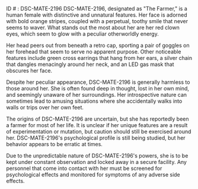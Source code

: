 ID # : DSC-MATE-2196
DSC-MATE-2196, designated as "The Farmer," is a human female with distinctive and unnatural features. Her face is adorned with bold orange stripes, coupled with a perpetual, toothy smile that never seems to waver. What stands out the most about her are her red clown eyes, which seem to glow with a peculiar otherworldly energy.

Her head peers out from beneath a retro cap, sporting a pair of goggles on her forehead that seem to serve no apparent purpose. Other noticeable features include green cross earrings that hang from her ears, a silver chain that dangles menacingly around her neck, and an LED gas mask that obscures her face.

Despite her peculiar appearance, DSC-MATE-2196 is generally harmless to those around her. She is often found deep in thought, lost in her own mind, and seemingly unaware of her surroundings. Her introspective nature can sometimes lead to amusing situations where she accidentally walks into walls or trips over her own feet.

The origins of DSC-MATE-2196 are uncertain, but she has reportedly been a farmer for most of her life. It is unclear if her unique features are a result of experimentation or mutation, but caution should still be exercised around her. DSC-MATE-2196's psychological profile is still being studied, but her behavior appears to be erratic at times.

Due to the unpredictable nature of DSC-MATE-2196's powers, she is to be kept under constant observation and locked away in a secure facility. Any personnel that come into contact with her must be screened for psychological effects and monitored for symptoms of any adverse side effects.